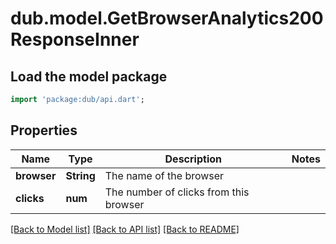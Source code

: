 # dub.model.GetBrowserAnalytics200ResponseInner

## Load the model package
```dart
import 'package:dub/api.dart';
```

## Properties
Name | Type | Description | Notes
------------ | ------------- | ------------- | -------------
**browser** | **String** | The name of the browser | 
**clicks** | **num** | The number of clicks from this browser | 

[[Back to Model list]](../README.md#documentation-for-models) [[Back to API list]](../README.md#documentation-for-api-endpoints) [[Back to README]](../README.md)


